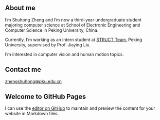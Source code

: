## About me
I’m Shuhong Zheng and I’m now a third-year undergraduate student majoring computer science at School of Electronic Engineering and Computer Science in Peking University, China.

Currently, I’m working as an intern student at [STRUCT Team](www.wict.pku.edu.cn/struct/), Peking University, supervised by Prof. Jiaying Liu.

I’m interested in computer vision and human motion topics.

## Contact me
zhengshuhong@pku.edu.cn

## Welcome to GitHub Pages

I can use the [editor on GitHub](https://github.com/zsh2000/zsh2000.github.io/edit/main/index.md) to maintain and preview the content for your website in Markdown files.

